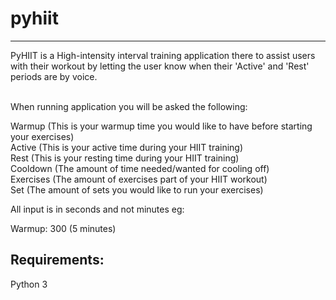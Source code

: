 # pyhiit
-------------------
PyHIIT is a High-intensity interval training application there to assist users with their workout by letting the user know when their 'Active' and 'Rest' periods are by voice.<br /><br />

When running application you will be asked the following:<br />

Warmup (This is your warmup time you would like to have before starting your exercises)<br />
Active (This is your active time during your HIIT training)<br />
Rest (This is your resting time during your HIIT training)<br />
Cooldown (The amount of time needed/wanted for cooling off)<br />
Exercises (The amount of exercises part of your HIIT workout)<br />
Set (The amount of sets you would like to run your exercises)<br />

All input is in seconds and not minutes eg:

Warmup: 300 (5 minutes)

Requirements:
-------------------

Python 3


